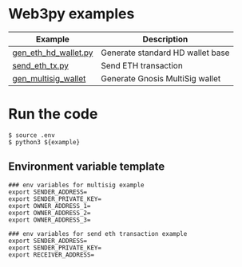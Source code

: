 # Web3py examples

|Example|Description|
| --|--|
|[gen_eth_hd_wallet.py](./gen_eth_hd_wallet.py)|Generate standard HD wallet base|
|[send_eth_tx.py](./send_eth_tx.py)|Send ETH transaction
|[gen_multisig_wallet](gen_multisig_wallet.py)|Generate Gnosis MultiSig wallet

# Run the code
```
$ source .env
$ python3 ${example}
```

## Environment variable template
```
### env variables for multisig example
export SENDER_ADDRESS=
export SENDER_PRIVATE_KEY=
export OWNER_ADDRESS_1=
export OWNER_ADDRESS_2=
export OWNER_ADDRESS_3=

### env variables for send eth transaction example
export SENDER_ADDRESS=
export SENDER_PRIVATE_KEY=
export RECEIVER_ADDRESS=
```